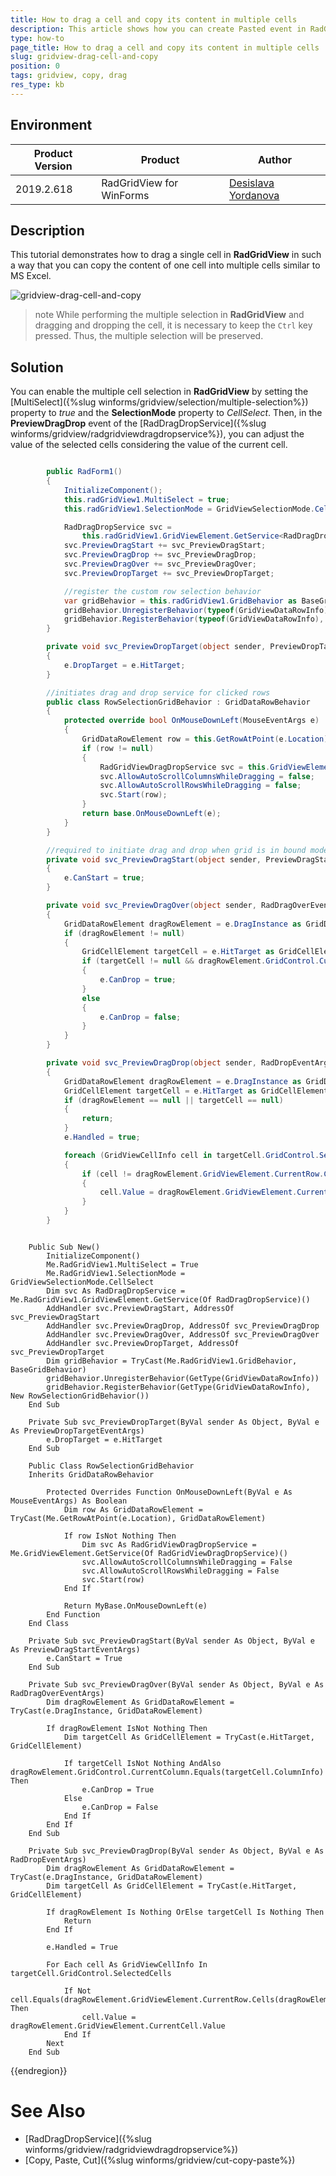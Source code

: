 ```yaml
---
title: How to drag a cell and copy its content in multiple cells
description: This article shows how you can create Pasted event in RadGridView.
type: how-to
page_title: How to drag a cell and copy its content in multiple cells
slug: gridview-drag-cell-and-copy
position: 0
tags: gridview, copy, drag
res_type: kb
---
```


## Environment
 
|Product Version|Product|Author|
|----|----|----|
|2019.2.618|RadGridView for WinForms|[Desislava Yordanova](https://www.telerik.com/blogs/author/desislava-yordanova)|
 

## Description

This tutorial demonstrates how to drag a single cell in **RadGridView** in such a way that you can copy the content of one cell into multiple cells similar to MS Excel. 

![gridview-drag-cell-and-copy](images/gridview-drag-cell-and-copy001.gif)

>note While performing the multiple selection in **RadGridView** and dragging and dropping the cell, it is necessary to keep the `Ctrl` key pressed. Thus, the multiple selection will be preserved. 

## Solution 

You can enable the multiple cell selection in **RadGridView** by setting the [MultiSelect]({%slug winforms/gridview/selection/multiple-selection%}) property to *true* and the **SelectionMode** property to *CellSelect*. Then, in the **PreviewDragDrop** event of the [RadDragDropService]({%slug winforms/gridview/radgridviewdragdropservice%}), you can adjust the value of the selected cells considering the value of the current cell. 

````C#

        public RadForm1()
        {
            InitializeComponent();
            this.radGridView1.MultiSelect = true;
            this.radGridView1.SelectionMode = GridViewSelectionMode.CellSelect;

            RadDragDropService svc =
                this.radGridView1.GridViewElement.GetService<RadDragDropService>();
            svc.PreviewDragStart += svc_PreviewDragStart;
            svc.PreviewDragDrop += svc_PreviewDragDrop;
            svc.PreviewDragOver += svc_PreviewDragOver;
            svc.PreviewDropTarget += svc_PreviewDropTarget;

            //register the custom row selection behavior
            var gridBehavior = this.radGridView1.GridBehavior as BaseGridBehavior;
            gridBehavior.UnregisterBehavior(typeof(GridViewDataRowInfo));
            gridBehavior.RegisterBehavior(typeof(GridViewDataRowInfo), new RowSelectionGridBehavior());
        }

        private void svc_PreviewDropTarget(object sender, PreviewDropTargetEventArgs e)
        {
            e.DropTarget = e.HitTarget;
        }

        //initiates drag and drop service for clicked rows
        public class RowSelectionGridBehavior : GridDataRowBehavior
        {
            protected override bool OnMouseDownLeft(MouseEventArgs e)
            {
                GridDataRowElement row = this.GetRowAtPoint(e.Location) as GridDataRowElement;
                if (row != null)
                {
                    RadGridViewDragDropService svc = this.GridViewElement.GetService<RadGridViewDragDropService>();
                    svc.AllowAutoScrollColumnsWhileDragging = false;
                    svc.AllowAutoScrollRowsWhileDragging = false;
                    svc.Start(row);
                }
                return base.OnMouseDownLeft(e);
            }
        }

        //required to initiate drag and drop when grid is in bound mode
        private void svc_PreviewDragStart(object sender, PreviewDragStartEventArgs e)
        {
            e.CanStart = true;
        }

        private void svc_PreviewDragOver(object sender, RadDragOverEventArgs e)
        {
            GridDataRowElement dragRowElement = e.DragInstance as GridDataRowElement;
            if (dragRowElement != null)
            {
                GridCellElement targetCell = e.HitTarget as GridCellElement;
                if (targetCell != null && dragRowElement.GridControl.CurrentColumn == targetCell.ColumnInfo)
                {
                    e.CanDrop = true;
                }
                else
                {
                    e.CanDrop = false;
                }
            }
        }

        private void svc_PreviewDragDrop(object sender, RadDropEventArgs e)
        {
            GridDataRowElement dragRowElement = e.DragInstance as GridDataRowElement;
            GridCellElement targetCell = e.HitTarget as GridCellElement;
            if (dragRowElement == null || targetCell == null)
            {
                return;
            }
            e.Handled = true;

            foreach (GridViewCellInfo cell in targetCell.GridControl.SelectedCells)
            {
                if (cell != dragRowElement.GridViewElement.CurrentRow.Cells[dragRowElement.GridViewElement.CurrentColumn.Name])
                {
                    cell.Value = dragRowElement.GridViewElement.CurrentCell.Value;
                }
            }
        }

````
````VB.NET

    Public Sub New()
        InitializeComponent()
        Me.RadGridView1.MultiSelect = True
        Me.RadGridView1.SelectionMode = GridViewSelectionMode.CellSelect
        Dim svc As RadDragDropService = Me.RadGridView1.GridViewElement.GetService(Of RadDragDropService)()
        AddHandler svc.PreviewDragStart, AddressOf svc_PreviewDragStart
        AddHandler svc.PreviewDragDrop, AddressOf svc_PreviewDragDrop
        AddHandler svc.PreviewDragOver, AddressOf svc_PreviewDragOver
        AddHandler svc.PreviewDropTarget, AddressOf svc_PreviewDropTarget
        Dim gridBehavior = TryCast(Me.RadGridView1.GridBehavior, BaseGridBehavior)
        gridBehavior.UnregisterBehavior(GetType(GridViewDataRowInfo))
        gridBehavior.RegisterBehavior(GetType(GridViewDataRowInfo), New RowSelectionGridBehavior())
    End Sub

    Private Sub svc_PreviewDropTarget(ByVal sender As Object, ByVal e As PreviewDropTargetEventArgs)
        e.DropTarget = e.HitTarget
    End Sub

    Public Class RowSelectionGridBehavior
    Inherits GridDataRowBehavior

        Protected Overrides Function OnMouseDownLeft(ByVal e As MouseEventArgs) As Boolean
            Dim row As GridDataRowElement = TryCast(Me.GetRowAtPoint(e.Location), GridDataRowElement)

            If row IsNot Nothing Then
                Dim svc As RadGridViewDragDropService = Me.GridViewElement.GetService(Of RadGridViewDragDropService)()
                svc.AllowAutoScrollColumnsWhileDragging = False
                svc.AllowAutoScrollRowsWhileDragging = False
                svc.Start(row)
            End If

            Return MyBase.OnMouseDownLeft(e)
        End Function
    End Class

    Private Sub svc_PreviewDragStart(ByVal sender As Object, ByVal e As PreviewDragStartEventArgs)
        e.CanStart = True
    End Sub

    Private Sub svc_PreviewDragOver(ByVal sender As Object, ByVal e As RadDragOverEventArgs)
        Dim dragRowElement As GridDataRowElement = TryCast(e.DragInstance, GridDataRowElement)

        If dragRowElement IsNot Nothing Then
            Dim targetCell As GridCellElement = TryCast(e.HitTarget, GridCellElement)

            If targetCell IsNot Nothing AndAlso dragRowElement.GridControl.CurrentColumn.Equals(targetCell.ColumnInfo) Then
                e.CanDrop = True
            Else
                e.CanDrop = False
            End If
        End If
    End Sub

    Private Sub svc_PreviewDragDrop(ByVal sender As Object, ByVal e As RadDropEventArgs)
        Dim dragRowElement As GridDataRowElement = TryCast(e.DragInstance, GridDataRowElement)
        Dim targetCell As GridCellElement = TryCast(e.HitTarget, GridCellElement)

        If dragRowElement Is Nothing OrElse targetCell Is Nothing Then
            Return
        End If

        e.Handled = True

        For Each cell As GridViewCellInfo In targetCell.GridControl.SelectedCells

            If Not cell.Equals(dragRowElement.GridViewElement.CurrentRow.Cells(dragRowElement.GridViewElement.CurrentColumn.Name)) Then
                cell.Value = dragRowElement.GridViewElement.CurrentCell.Value
            End If
        Next
    End Sub      

````

{{endregion}} 


# See Also

* [RadDragDropService]({%slug winforms/gridview/radgridviewdragdropservice%})
* [Copy, Paste, Cut]({%slug winforms/gridview/cut-copy-paste%}) 





    
   
  
    
 
